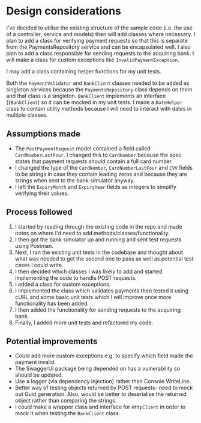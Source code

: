 # Design considerations

I've decided to utilise the existing structure of the sample code (i.e. the use of a controller, service and models) then will add classes where necessary.
I plan to add a class for verifying payment requests so that this is separate from the PaymentsRepository service and can be encapsulated well.
I also plan to add a class responsible for sending requests to the acquiring bank.
I will make a class for custom exceptions like `InvalidPaymentException`.

I may add a class containing helper functions for my unit tests.

Both the `PaymentValidator` and `BankClient` classes needed to be added as singleton services because the `PaymentsRepository` class depends on them and that class is a singleton.
`BankClient` implements an interface (`IBankClient`) so it can be mocked in my unit tests.
I made a `DateHelper` class to contain utility methods because I will need to interact with dates in multiple classes.

## Assumptions made

- The `PostPaymentRequest` model contained a field called `CardNumberLastFour`. I changed this to `CardNumber` because the spec states that payment requests should contain a full card number
- I changed the type of the `CardNumber`, `CardNumberLastFour` and `CVV` fields to be strings in case they contain leading zeros and because they are strings when sent to the bank simulator anyway.
- I left the `ExpiryMonth` and `ExpiryYear` fields as integers to simplify verifying their values.

## Process followed

1. I started by reading through the existing code in the repo and made notes on where I'd need to add methods/classes/functionality.
2. I then got the bank simulator up and running and sent test requests using Postman.
3. Next, I ran the existing unit tests in the codebase and thought about what was needed to get the second one to pass as well as potential test cases I could write.
4. I then decided which classes I was likely to add and started implementing the code to handle POST requests.
5. I added a class for custom exceptions.
6. I implemented the class which validates payments then tested it using cURL and some basic unit tests which I will improve once more functionality has been added.
7. I then added the functionality for sending requests to the acquiring bank. 
8. Finally, I added more unit tests and refactored my code.

## Potential improvements

- Could add more custom exceptions e.g. to specify which field made the payment invalid.
- The SwaggerUI package being depended on has a vulnerability so should be updated.
- Use a logger (via dependency injection) rather than Console.WriteLine.
- Better way of testing objects returned by POST requests- need to mock out Guid generation. Also, would be better to deserialise the returned object rather than comparing the strings.
- I could make a wrapper class and interface for `HttpClient` in order to mock it when testing the `BankClient` class.
